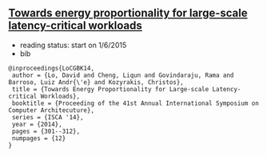 ## [Towards energy proportionality for large-scale latency-critical workloads](http://dl.acm.org/citation.cfm?id=2665718)

- reading status: start on 1/6/2015
- bib
```
@inproceedings{LoCGBK14,
 author = {Lo, David and Cheng, Liqun and Govindaraju, Rama and Barroso, Luiz Andr{\'e} and Kozyrakis, Christos},
 title = {Towards Energy Proportionality for Large-scale Latency-critical Workloads},
 booktitle = {Proceeding of the 41st Annual International Symposium on Computer Architecuture},
 series = {ISCA '14},
 year = {2014},
 pages = {301--312},
 numpages = {12}
} 
```
